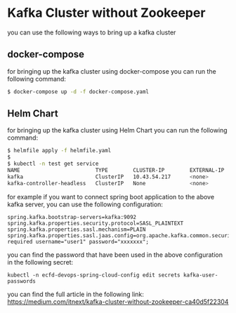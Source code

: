 # Kafka Cluster without Zookeeper
you can use the following ways to bring up a kafka cluster

## docker-compose
for bringing up the kafka cluster using docker-compose you can run the following command:

```bash
$ docker-compose up -d -f docker-compose.yaml
```

## Helm Chart
for bringing up the kafka cluster using Helm Chart you can run the following command:
```bash
$ helmfile apply -f helmfile.yaml
$ 
$ kubectl -n test get service
NAME                        TYPE        CLUSTER-IP        EXTERNAL-IP   PORT(S)                      AGE
kafka                       ClusterIP   10.43.54.217      <none>        9092/TCP                     3d4h
kafka-controller-headless   ClusterIP   None              <none>        9094/TCP,9092/TCP,9093/TCP   3d4h
```

for example if you want to connect spring boot application to the above kafka server, you can use the following configuration:
```commandline
spring.kafka.bootstrap-servers=kafka:9092
spring.kafka.properties.security.protocol=SASL_PLAINTEXT
spring.kafka.properties.sasl.mechanism=PLAIN
spring.kafka.properties.sasl.jaas.config=org.apache.kafka.common.security.plain.PlainLoginModule required username="user1" password="xxxxxxx";
```
you can find the password that have been used in the above configuration in the following secret:
```commandline
kubectl -n ecfd-devops-spring-cloud-config edit secrets kafka-user-passwords
```

you can find the full article in the following link:
https://medium.com/itnext/kafka-cluster-without-zookeeper-ca40d5f22304
